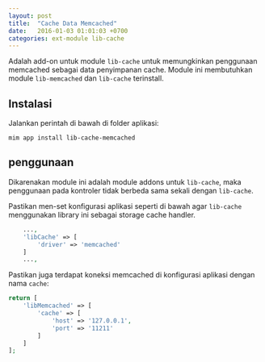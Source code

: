 ```yaml
---
layout: post
title:  "Cache Data Memcached"
date:   2016-01-03 01:01:03 +0700
categories: ext-module lib-cache
---
```


Adalah add-on untuk module `lib-cache` untuk memungkinkan penggunaan
memcached sebagai data penyimpanan cache. Module ini membutuhkan module
`lib-memcached` dan `lib-cache` terinstall.

## Instalasi

Jalankan perintah di bawah di folder aplikasi:

```
mim app install lib-cache-memcached
```
## penggunaan

Dikarenakan module ini adalah module addons untuk `lib-cache`, maka penggunaan
pada kontroler tidak berbeda sama sekali dengan `lib-cache`.

Pastikan men-set konfigurasi aplikasi seperti di bawah agar `lib-cache` menggunakan
library ini sebagai storage cache handler.

```php
    ...,
    'libCache' => [
        'driver' => 'memcached'
    ]
    ...,
```

Pastikan juga terdapat koneksi memcached di konfigurasi aplikasi dengan nama `cache`:

```php
return [
    'libMemcached' => [
        'cache' => [
            'host' => '127.0.0.1',
            'port' => '11211'
        ]
    ]
];
```